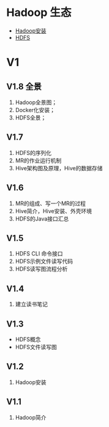 # Hadoop 生态

* [Hadoop安装](/hadoop/hadoop安装.md)
* [HDFS](/hadoop/hdfs.md)

# V1

## V1.8 全景

1. Hadoop全景图； 
2. Docker化安装；
3. HDFS全景；

## V1.7
1. HDFS的序列化
2. MR的作业运行机制
3. Hive架构图及原理，Hive的数据存储

## V1.6
1. MR的组成、写一个MR的过程
2. Hive简介，Hive安装、外壳环境
3. HDFS的Java接口汇总

## V1.5
1. HDFS CLI 命令接口
2. HDFS示例文件读写代码
3. HDFS读写图流程分析

## V1.4
1. 建立读书笔记

## V1.3 

- HDFS概念
- HDFS文件读写图


## V1.2
1. Hadoop安装

## V1.1
1. Hadoop简介